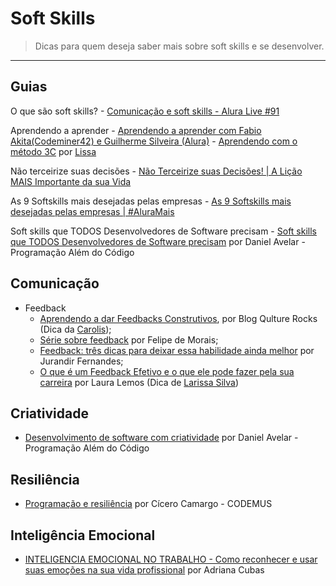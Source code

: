 # Soft Skills

> Dicas para quem deseja saber mais sobre soft skills e se desenvolver. 

---

## Guias

O que são soft skills?
    - [Comunicação e soft skills - Alura Live #91](https://www.youtube.com/watch?v=McC4oh_jPgk)
    
Aprendendo a aprender
    - [Aprendendo a aprender com Fabio Akita(Codeminer42) e Guilherme Silveira (Alura)](https://www.youtube.com/watch?v=uj-k_WqlYvI)
    - [Aprendendo com o método 3C](https://www.twitch.tv/videos/1438780505?collection=6rWTuUld4BY8Sw) por [Lissa](https://twitter.com/lisstransborda)
    
Não terceirize suas decisões
    - [Não Terceirize suas Decisões! | A Lição MAIS Importante da sua Vida](https://www.youtube.com/watch?v=D3L8IOncLkg)

As 9 Softskills mais desejadas pelas empresas
    - [As 9 Softskills mais desejadas pelas empresas | #AluraMais](https://www.youtube.com/watch?v=SjY0zj17-8U)

Soft skills que TODOS Desenvolvedores de Software precisam
    - [Soft skills que TODOS Desenvolvedores de Software precisam](https://www.youtube.com/watch?v=RY2wgA2kOdo) por Daniel Avelar - Programação Além do Código

## Comunicação

- Feedback
    - [Aprendendo a dar Feedbacks Construtivos](https://qulture.rocks/blog/aprendendo-a-dar-feedbacks/), por Blog Qulture Rocks (Dica da [Carolis](https://twitter.com/caroliscaroles));
    - [Série sobre feedback](https://medium.com/@felipedemoraes/s%C3%A9rie-sobre-feedback-dbdb852a7bfb) por Felipe de Morais;
    - [Feedback: três dicas para deixar essa habilidade ainda melhor](https://www.linkedin.com/pulse/feedback-tr%C3%AAs-dicas-para-deixar-essa-habilidade-ainda-fernandes/) por Jurandir Fernandes;
    - [O que é um Feedback Efetivo e o que ele pode fazer pela sua carreira](https://www.programaria.org/o-que-e-um-feedback-efetivo-e-o-que-ele-pode-fazer-pela-sua-carreira/) por Laura Lemos (Dica de [Larissa Silva](https://github.com/lagcrs))


## Criatividade

   - [Desenvolvimento de software com criatividade](https://www.youtube.com/watch?v=n1F810eUAAQ) por Daniel Avelar - Programação Além do Código


## Resiliência
   - [Programação e resiliência](https://www.youtube.com/watch?v=C11OL-uKrVA) por Cícero Camargo - CODEMUS

## Inteligência Emocional
   - [INTELIGENCIA EMOCIONAL NO TRABALHO - Como reconhecer e usar suas emoções na sua vida profissional](https://www.youtube.com/watch?v=PAVaaGa_gug) por Adriana Cubas
